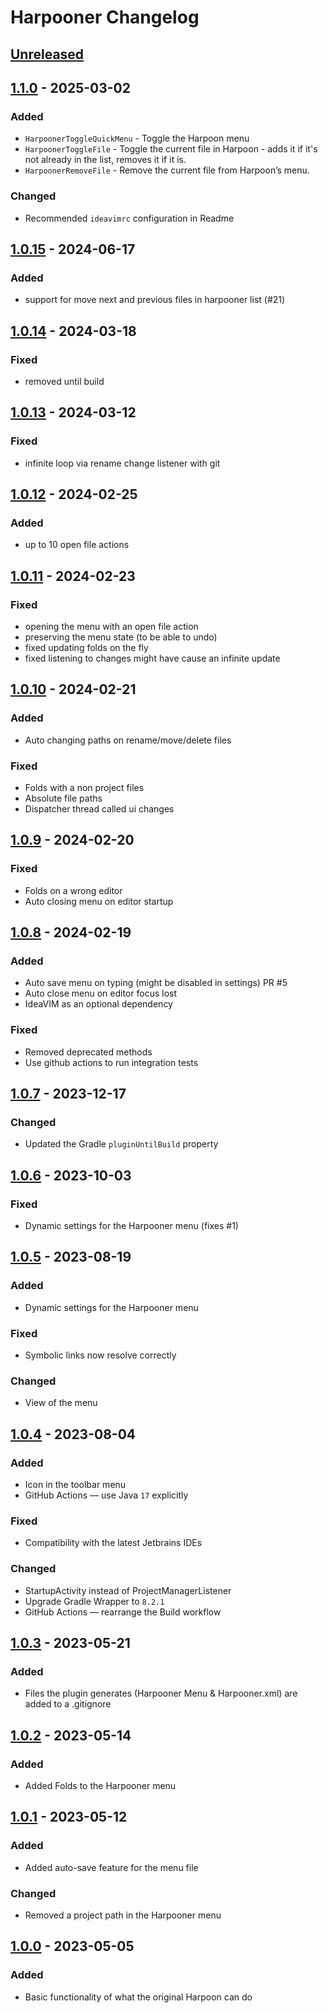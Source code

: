 <!-- Keep a Changelog guide -> https://keepachangelog.com -->

# Harpooner Changelog

## [Unreleased]

## [1.1.0] - 2025-03-02

### Added
- `HarpoonerToggleQuickMenu` - Toggle the Harpoon menu
- `HarpoonerToggleFile` - Toggle the current file in Harpoon - adds it if it's not already in the list, removes it if it is.
- `HarpoonerRemoveFile` - Remove the current file from Harpoon’s menu.

### Changed
- Recommended `ideavimrc` configuration in Readme

## [1.0.15] - 2024-06-17

### Added
- support for move next and previous files in harpooner list (#21)

## [1.0.14] - 2024-03-18

### Fixed
- removed until build

## [1.0.13] - 2024-03-12

### Fixed
- infinite loop via rename change listener with git

## [1.0.12] - 2024-02-25

### Added
- up to 10 open file actions

## [1.0.11] - 2024-02-23

### Fixed
- opening the menu with an open file action
- preserving the menu state (to be able to undo)
- fixed updating folds on the fly
- fixed listening to changes might have cause an infinite update

## [1.0.10] - 2024-02-21

### Added
- Auto changing paths on rename/move/delete files

### Fixed
- Folds with a non project files
- Absolute file paths
- Dispatcher thread called ui changes

## [1.0.9] - 2024-02-20

### Fixed
- Folds on a wrong editor
- Auto closing menu on editor startup

## [1.0.8] - 2024-02-19

### Added
- Auto save menu on typing (might be disabled in settings) PR #5
- Auto close menu on editor focus lost
- IdeaVIM as an optional dependency

### Fixed
- Removed deprecated methods
- Use github actions to run integration tests

## [1.0.7] - 2023-12-17

### Changed
- Updated the Gradle `pluginUntilBuild` property

## [1.0.6] - 2023-10-03

### Fixed
- Dynamic settings for the Harpooner menu (fixes #1)

## [1.0.5] - 2023-08-19

### Added
- Dynamic settings for the Harpooner menu

### Fixed
- Symbolic links now resolve correctly

### Changed
- View of the menu

## [1.0.4] - 2023-08-04

### Added
- Icon in the toolbar menu
- GitHub Actions — use Java `17` explicitly

### Fixed
- Compatibility with the latest Jetbrains IDEs

### Changed
- StartupActivity instead of ProjectManagerListener
- Upgrade Gradle Wrapper to `8.2.1`
- GitHub Actions — rearrange the Build workflow

## [1.0.3] - 2023-05-21

### Added
- Files the plugin generates (Harpooner Menu & Harpooner.xml) are added to a .gitignore

## [1.0.2] - 2023-05-14

### Added
- Added Folds to the Harpooner menu

## [1.0.1] - 2023-05-12

### Added
- Added auto-save feature for the menu file

### Changed
- Removed a project path in the Harpooner menu

## [1.0.0] - 2023-05-05

### Added
- Basic functionality of what the original Harpoon can do

[Unreleased]: https://github.com/erotourtes/Harpooner/compare/v1.1.0...HEAD
[1.1.0]: https://github.com/erotourtes/Harpooner/compare/v1.0.15...v1.1.0
[1.0.15]: https://github.com/erotourtes/Harpooner/compare/v1.0.14...v1.0.15
[1.0.14]: https://github.com/erotourtes/Harpooner/compare/v1.0.13...v1.0.14
[1.0.13]: https://github.com/erotourtes/Harpooner/compare/v1.0.12...v1.0.13
[1.0.12]: https://github.com/erotourtes/Harpooner/compare/v1.0.11...v1.0.12
[1.0.11]: https://github.com/erotourtes/Harpooner/compare/v1.0.10...v1.0.11
[1.0.10]: https://github.com/erotourtes/Harpooner/compare/v1.0.9...v1.0.10
[1.0.9]: https://github.com/erotourtes/Harpooner/compare/v1.0.8...v1.0.9
[1.0.8]: https://github.com/erotourtes/Harpooner/compare/v1.0.7...v1.0.8
[1.0.7]: https://github.com/erotourtes/Harpooner/compare/v1.0.6...v1.0.7
[1.0.6]: https://github.com/erotourtes/Harpooner/compare/v1.0.5...v1.0.6
[1.0.5]: https://github.com/erotourtes/Harpooner/compare/v1.0.4...v1.0.5
[1.0.4]: https://github.com/erotourtes/Harpooner/compare/v1.0.3...v1.0.4
[1.0.3]: https://github.com/erotourtes/Harpooner/compare/v1.0.2...v1.0.3
[1.0.2]: https://github.com/erotourtes/Harpooner/compare/v1.0.1...v1.0.2
[1.0.1]: https://github.com/erotourtes/Harpooner/compare/v1.0.0...v1.0.1
[1.0.0]: https://github.com/erotourtes/Harpooner/commits/v1.0.0
